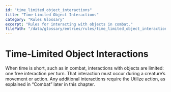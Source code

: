 ```yaml
---
id: "time_limited_object_interactions"
title: "Time-Limited Object Interactions"
category: "Rules Glossary"
excerpt: "Rules for interacting with objects in combat."
filePath: "/data/glossary/entries/rules/time_limited_object_interactions.md"
---
```

# Time-Limited Object Interactions
When time is short, such as in combat, interactions with objects are limited: one free interaction per turn. That interaction must occur during a creature’s movement or action. Any additional interactions require the Utilize action, as explained in “Combat” later in this chapter.